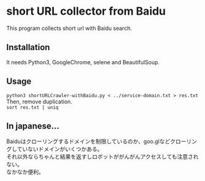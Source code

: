 # short URL collector from Baidu
This program collects short url with Baidu search.

## Installation
It needs Python3, GoogleChrome, selene and BeautifulSoup.

## Usage
`python3 shortURLCrawler-withBaidu.py < ../service-domain.txt > res.txt`  
Then, remove duplication.  
`sort res.txt | uniq`

## In japanese...
Baiduはクローリングするドメインを制限しているのか、goo.glなどクローリングしていないドメインがいくつかある。  
それ以外ならちゃんと結果を返すしロボットががんがんアクセスしても注意されない。  
なかなか便利。


